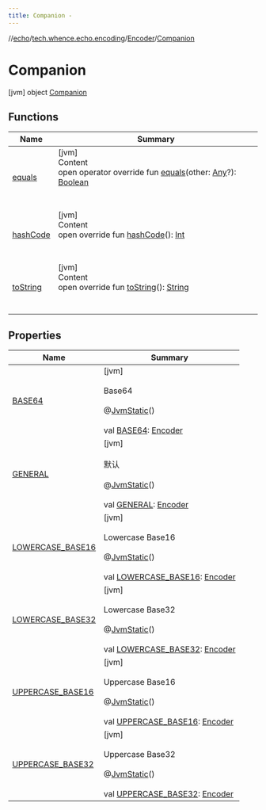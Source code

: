 ```yaml
---
title: Companion -
---
```

//[echo](../../../index.md)/[tech.whence.echo.encoding](../../index.md)/[Encoder](../index.md)/[Companion](index.md)



# Companion  
 [jvm] object [Companion](index.md)   


## Functions  
  
|  Name|  Summary| 
|---|---|
| [equals](../../../tech.whence.echo.webclient.response.exception/-response-unrecognized-exception/index.md#kotlin/Any/equals/#kotlin.Any?/PointingToDeclaration/)| [jvm]  <br>Content  <br>open operator override fun [equals](../../../tech.whence.echo.webclient.response.exception/-response-unrecognized-exception/index.md#kotlin/Any/equals/#kotlin.Any?/PointingToDeclaration/)(other: [Any](https://kotlinlang.org/api/latest/jvm/stdlib/kotlin/-any/index.html)?): [Boolean](https://kotlinlang.org/api/latest/jvm/stdlib/kotlin/-boolean/index.html)  <br><br><br>
| [hashCode](../../../tech.whence.echo.webclient.response.exception/-response-unrecognized-exception/index.md#kotlin/Any/hashCode/#/PointingToDeclaration/)| [jvm]  <br>Content  <br>open override fun [hashCode](../../../tech.whence.echo.webclient.response.exception/-response-unrecognized-exception/index.md#kotlin/Any/hashCode/#/PointingToDeclaration/)(): [Int](https://kotlinlang.org/api/latest/jvm/stdlib/kotlin/-int/index.html)  <br><br><br>
| [toString](../../../tech.whence.echo.webclient.response.exception/-response-unrecognized-exception/index.md#kotlin/Any/toString/#/PointingToDeclaration/)| [jvm]  <br>Content  <br>open override fun [toString](../../../tech.whence.echo.webclient.response.exception/-response-unrecognized-exception/index.md#kotlin/Any/toString/#/PointingToDeclaration/)(): [String](https://kotlinlang.org/api/latest/jvm/stdlib/kotlin/-string/index.html)  <br><br><br>


## Properties  
  
|  Name|  Summary| 
|---|---|
| [BASE64](index.md#tech.whence.echo.encoding/Encoder.Companion/BASE64/#/PointingToDeclaration/)|  [jvm] <br><br>Base64<br><br>@[JvmStatic](https://kotlinlang.org/api/latest/jvm/stdlib/kotlin.jvm/-jvm-static/index.html)()  <br>  <br>val [BASE64](index.md#tech.whence.echo.encoding/Encoder.Companion/BASE64/#/PointingToDeclaration/): [Encoder](../index.md)   <br>
| [GENERAL](index.md#tech.whence.echo.encoding/Encoder.Companion/GENERAL/#/PointingToDeclaration/)|  [jvm] <br><br>默认<br><br>@[JvmStatic](https://kotlinlang.org/api/latest/jvm/stdlib/kotlin.jvm/-jvm-static/index.html)()  <br>  <br>val [GENERAL](index.md#tech.whence.echo.encoding/Encoder.Companion/GENERAL/#/PointingToDeclaration/): [Encoder](../index.md)   <br>
| [LOWERCASE_BASE16](index.md#tech.whence.echo.encoding/Encoder.Companion/LOWERCASE_BASE16/#/PointingToDeclaration/)|  [jvm] <br><br>Lowercase Base16<br><br>@[JvmStatic](https://kotlinlang.org/api/latest/jvm/stdlib/kotlin.jvm/-jvm-static/index.html)()  <br>  <br>val [LOWERCASE_BASE16](index.md#tech.whence.echo.encoding/Encoder.Companion/LOWERCASE_BASE16/#/PointingToDeclaration/): [Encoder](../index.md)   <br>
| [LOWERCASE_BASE32](index.md#tech.whence.echo.encoding/Encoder.Companion/LOWERCASE_BASE32/#/PointingToDeclaration/)|  [jvm] <br><br>Lowercase Base32<br><br>@[JvmStatic](https://kotlinlang.org/api/latest/jvm/stdlib/kotlin.jvm/-jvm-static/index.html)()  <br>  <br>val [LOWERCASE_BASE32](index.md#tech.whence.echo.encoding/Encoder.Companion/LOWERCASE_BASE32/#/PointingToDeclaration/): [Encoder](../index.md)   <br>
| [UPPERCASE_BASE16](index.md#tech.whence.echo.encoding/Encoder.Companion/UPPERCASE_BASE16/#/PointingToDeclaration/)|  [jvm] <br><br>Uppercase Base16<br><br>@[JvmStatic](https://kotlinlang.org/api/latest/jvm/stdlib/kotlin.jvm/-jvm-static/index.html)()  <br>  <br>val [UPPERCASE_BASE16](index.md#tech.whence.echo.encoding/Encoder.Companion/UPPERCASE_BASE16/#/PointingToDeclaration/): [Encoder](../index.md)   <br>
| [UPPERCASE_BASE32](index.md#tech.whence.echo.encoding/Encoder.Companion/UPPERCASE_BASE32/#/PointingToDeclaration/)|  [jvm] <br><br>Uppercase Base32<br><br>@[JvmStatic](https://kotlinlang.org/api/latest/jvm/stdlib/kotlin.jvm/-jvm-static/index.html)()  <br>  <br>val [UPPERCASE_BASE32](index.md#tech.whence.echo.encoding/Encoder.Companion/UPPERCASE_BASE32/#/PointingToDeclaration/): [Encoder](../index.md)   <br>

